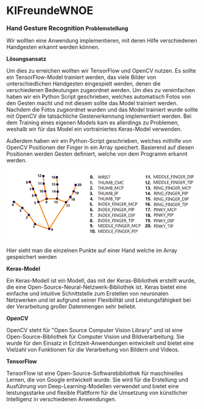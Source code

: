 # KIFreundeWNOE
 <span style="font-weight:700;font-size:16px"> 
Hand Gesture Recognition
</span>


 <span style="font-weight:700;font-size:14px"> 
Problemstellung
</span>


Wir wollten eine Anwendung implementieren, mit deren Hilfe verschiedenen Handgesten erkannt werden können.

 


 <span style="font-weight:700;font-size:14px"> 
Lösungsansatz
</span>

Um dies zu erreichen wollten wir TensorFlow und OpenCV nutzen. Es sollte ein TensorFlow-Model trainiert werden, das viele Bilder von unterschiedlichen Handgesten eingespielt werden, denen die verschiedenen Bedeutungen zugeordnet werden. Um dies zu vereinfachen haben wir ein Python Script geschrieben, welches automatisch Fotos von den Gesten macht und mit diesem sollte das Model trainiert werden. Nachdem die Fotos zugeordnet wurden und das Model trainiert wurde sollte mit OpenCV die tatsächliche Gestenerkennung implementiert werden. Bei dem Training eines eigenen Models kam es allerdings zu Problemen, weshalb wir für das Model ein vortrainiertes Keras-Model verwenden.

Außerdem haben wir ein Python-Script geschrieben, welches mithilfe von OpenCV Positionen der Finger in ein Array speichert. Basierend auf diesen Positionen werden Gesten definiert, welche von dem Programm erkannt werden.




 
![img.png](img.png)

Hier sieht man die einzelnen Punkte auf einer Hand welche im Array gespeichert werden

 <span style="font-weight:700;font-size:14px"> 
Keras-Model
</span>


Ein Keras-Modell ist ein Modell, das mit der Keras-Bibliothek erstellt wurde, die eine Open-Source-Neural-Netzwerk-Bibliothek ist. Keras bietet eine einfache und intuitive Schnittstelle zum Erstellen von neuronalen Netzwerken und ist aufgrund seiner Flexibilität und Leistungsfähigkeit bei der Verarbeitung großer Datenmengen sehr beliebt.


 <span style="font-weight:700;font-size:14px"> 
OpenCV
</span>


OpenCV steht für "Open Source Computer Vision Library" und ist eine Open-Source-Bibliothek für Computer Vision und Bildverarbeitung. Sie wurde für den Einsatz in Echtzeit-Anwendungen entwickelt und bietet eine Vielzahl von Funktionen für die Verarbeitung von Bildern und Videos.

 


 <span style="font-weight:700;font-size:14px"> 
TensorFlow
</span>

TensorFlow ist eine Open-Source-Softwarebibliothek für maschinelles Lernen, die von Google entwickelt wurde. Sie wird für die Erstellung und Ausführung von Deep-Learning-Modellen verwendet und bietet eine leistungsstarke und flexible Plattform für die Umsetzung von künstlicher Intelligenz in verschiedenen Anwendungen.